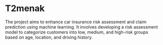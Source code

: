 # T2menak
The project aims to enhance car insurance risk assessment and claim prediction using machine learning. It involves developing a risk assessment model to categorize customers into low, medium, and high-risk groups based on age, location, and driving history. 
